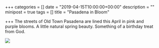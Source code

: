 +++
categories = []
date = "2019-04-15T10:00:00+00:00"
description = ""
minipost = true
tags = []
title = "Pasadena in Bloom"

+++
The streets of Old Town Pasadena are lined this April in pink and purple blooms. A little natural spring beauty. Something of a birthday treat from God.

![](https://res.cloudinary.com/tobyblog/image/upload/v1555472121/img/F4CD0640-9C65-4593-8E91-57F76A2DF752.jpg)